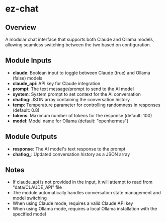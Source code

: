 # ez-chat

## Overview
A modular chat interface that supports both Claude and Ollama models, allowing seamless switching between the two based on configuration.

## Module Inputs
- **claude**: Boolean input to toggle between Claude (true) and Ollama (false) models
- **claude_api**: API key for Claude integration
- **prompt**: The text message/prompt to send to the AI model
- **system**: System prompt to set context for the AI conversation
- **chatlog**: JSON array containing the conversation history
- **temp**: Temperature parameter for controlling randomness in responses (default: 0.8)
- **tokens**: Maximum number of tokens for the response (default: 100)
- **model**: Model name for Ollama (default: "openhermes")

## Module Outputs
- **response**: The AI model's text response to the prompt
- **chatlog_**: Updated conversation history as a JSON array

## Notes
- If claude_api is not provided in the input, it will attempt to read from "data/CLAUDE_API" file
- The module automatically handles conversation state management and model switching
- When using Claude mode, requires a valid Claude API key
- When using Ollama mode, requires a local Ollama installation with the specified model
